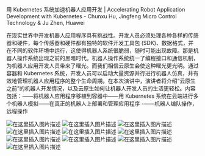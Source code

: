 用 Kubernetes 系统加速机器人应用开发 | Accelerating Robot Application Development with Kubernetes - Chunxu Hu, Jingfeng Micro Control Technology & Ju Zhen, Huawei

在现实世界中开发机器人应用程序具有挑战性。开发人员必须处理各种各样的传感器和硬件，每个传感器和硬件都有独特的软件开发工具包 (SDK)、数据格式，并在不同的软件环境中运行，这使得机器人系统很脆弱，随时可能出现故障。那是机器人操作系统出现之前的黑暗时代。机器人操作系统统一了编程接口和通信机制，为机器人应用开发人员带来了曙光。而我们相信云原生会使这种曙光更光明。通过容器和 Kubernetes 系统，开发人员可以启动大量资源并行进行机器人仿真，并有效地管理机器人应用程序的整个生命周期。在本次演讲中，演讲者将介绍“云原生之前”的机器人开发情况，以及云原生如何让机器人开发人员的生活更轻松。内容包括：——将机器人应用程序移植到容器中——用 Kubernetes 系统在云端进行多个机器人模拟——在真正的机器人上部署和管理应用程序 -——机器人编队操作，远程操作

![在这里插入图片描述](https://i-blog.csdnimg.cn/blog_migrate/550779dc540bc0022ecd7ad84f28c316.png)
![在这里插入图片描述](https://i-blog.csdnimg.cn/blog_migrate/2bd741e51367065964b661955cf3b457.png)
![在这里插入图片描述](https://i-blog.csdnimg.cn/blog_migrate/050c8857e715544d7c85f6dc42a140f6.png)
![在这里插入图片描述](https://i-blog.csdnimg.cn/blog_migrate/3d8973ff4654dcfadf150a48b479e6e4.png)
![在这里插入图片描述](https://i-blog.csdnimg.cn/blog_migrate/026073e9f20f091f45ef4bf86fd56d62.png)
![在这里插入图片描述](https://i-blog.csdnimg.cn/blog_migrate/52c11b1fa44a723f6dda2f141a74868a.png)
![在这里插入图片描述](https://i-blog.csdnimg.cn/blog_migrate/8f0b7f7c58922bde66635659e6bc5101.png)
![在这里插入图片描述](https://i-blog.csdnimg.cn/blog_migrate/b5d96cdcfe84f636a8901402a4d50ef8.png)
![在这里插入图片描述](https://i-blog.csdnimg.cn/blog_migrate/c04575d5dd6dc28486879ea7d2b520dc.png)
![在这里插入图片描述](https://i-blog.csdnimg.cn/blog_migrate/13c7f80d11b1f9513a640c28a0113e88.png)

